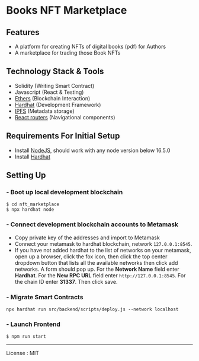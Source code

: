 # Books NFT Marketplace


## Features 
- A platform for creating NFTs of digital books (pdf) for Authors
- A marketplace for trading those Book NFTs




## Technology Stack & Tools

- Solidity (Writing Smart Contract)
- Javascript (React & Testing)
- [Ethers](https://docs.ethers.io/v5/) (Blockchain Interaction)
- [Hardhat](https://hardhat.org/) (Development Framework)
- [IPFS](https://ipfs.io/) (Metadata storage)
- [React routers](https://v5.reactrouter.com/) (Navigational components)

## Requirements For Initial Setup
- Install [NodeJS](https://nodejs.org/en/), should work with any node version below 16.5.0
- Install [Hardhat](https://hardhat.org/)

## Setting Up

### - Boot up local development blockchain
```
$ cd nft_marketplace
$ npx hardhat node
```

### - Connect development blockchain accounts to Metamask
- Copy private key of the addresses and import to Metamask
- Connect your metamask to hardhat blockchain, network `127.0.0.1:8545`.
- If you have not added hardhat to the list of networks on your metamask, open up a browser, click the fox icon, then click the top center dropdown button that lists all the available networks then click add networks. A form should pop up. For the **Network Name** field enter **Hardhat**. For the **New RPC URL** field enter `http://127.0.0.1:8545`. For the chain ID enter **31337**. Then click save.  


### - Migrate Smart Contracts
```
npx hardhat run src/backend/scripts/deploy.js --network localhost
```

### - Launch Frontend
```
$ npm run start
```
----
License : MIT

